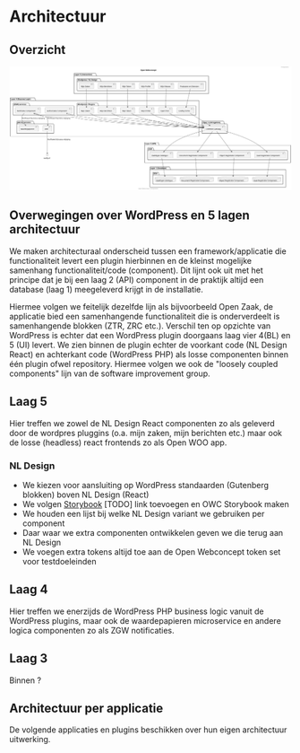 # Architectuur

## Overzicht

![Overzichtplaat](https://raw.githubusercontent.com/OpenWebconcept/.github/main/docs/architectuur.svg "UML Diagram of Open Webconcept")

## Overwegingen over WordPress en 5 lagen architectuur

We maken architecturaal onderscheid tussen een framework/applicatie die functionaliteit levert een plugin hierbinnen en de kleinst mogelijke samenhang functionaliteit/code (component). Dit lijnt ook uit met het principe dat je bij een laag 2 (API) component in de praktijk altijd een database (laag 1) meegeleverd krijgt in de installatie.

Hiermee volgen we feitelijk dezelfde lijn als bijvoorbeeld Open Zaak, de applicatie bied een samenhangende functionaliteit die is onderverdeelt is samenhangende blokken (ZTR, ZRC etc.). Verschil ten op opzichte van WordPress is echter dat een WordPress plugin doorgaans laag vier 4(BL) en 5 (UI) levert. We zien binnen de plugin echter de voorkant code (NL Design React) en achterkant code (WordPress PHP) als losse componenten binnen één plugin ofwel repository. Hiermee volgen we ook de "loosely coupled components" lijn van de software improvement group.

## Laag 5

Hier treffen we zowel de NL Design React componenten zo als geleverd door de wordpres pluggins (o.a. mijn zaken, mijn berichten etc.) maar ook de losse (headless) react frontends zo als Open WOO app.

### NL Design

* We kiezen voor aansluiting op WordPress standaarden (Gutenberg blokken) boven NL Design (React)
* We volgen [Storybook]() [TODO] link toevoegen en OWC Storybook maken
* We houden een lijst bij welke NL Design variant we gebruiken per component
* Daar waar we extra componenten ontwikkelen geven we die terug aan NL Design
* We voegen extra tokens altijd toe aan de Open Webconcept token set voor testdoeleinden

## Laag 4

Hier treffen we enerzijds de WordPress PHP business logic vanuit de WordPress plugins, maar ook de waardepapieren microservice en andere logica componenten zo als ZGW notificaties.

## Laag 3

Binnen ?

## Architectuur per applicatie

De volgende applicaties en plugins beschikken over hun eigen architectuur uitwerking.
